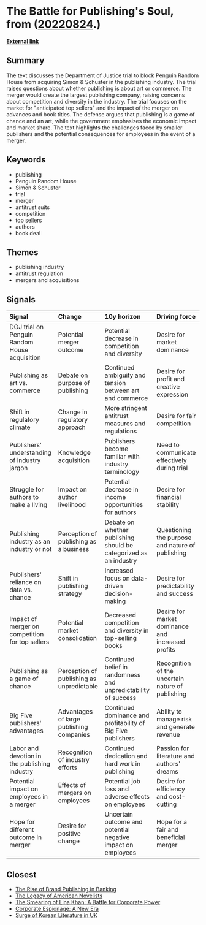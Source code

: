 # __The Battle for Publishing's Soul__, from ([20220824](https://kghosh.substack.com/p/20220824).)

__[External link](https://www.newyorker.com/books/page-turner/is-publishing-about-art-or-commerce-penguin-random-house-simon-schuster-antitrust)__



## Summary

The text discusses the Department of Justice trial to block Penguin Random House from acquiring Simon & Schuster in the publishing industry. The trial raises questions about whether publishing is about art or commerce. The merger would create the largest publishing company, raising concerns about competition and diversity in the industry. The trial focuses on the market for "anticipated top sellers" and the impact of the merger on advances and book titles. The defense argues that publishing is a game of chance and an art, while the government emphasizes the economic impact and market share. The text highlights the challenges faced by smaller publishers and the potential consequences for employees in the event of a merger.

## Keywords

* publishing
* Penguin Random House
* Simon & Schuster
* trial
* merger
* antitrust suits
* competition
* top sellers
* authors
* book deal

## Themes

* publishing industry
* antitrust regulation
* mergers and acquisitions

## Signals

| Signal                                          | Change                                    | 10y horizon                                                       | Driving force                                     |
|:------------------------------------------------|:------------------------------------------|:------------------------------------------------------------------|:--------------------------------------------------|
| DOJ trial on Penguin Random House acquisition   | Potential merger outcome                  | Potential decrease in competition and diversity                   | Desire for market dominance                       |
| Publishing as art vs. commerce                  | Debate on purpose of publishing           | Continued ambiguity and tension between art and commerce          | Desire for profit and creative expression         |
| Shift in regulatory climate                     | Change in regulatory approach             | More stringent antitrust measures and regulations                 | Desire for fair competition                       |
| Publishers' understanding of industry jargon    | Knowledge acquisition                     | Publishers become familiar with industry terminology              | Need to communicate effectively during trial      |
| Struggle for authors to make a living           | Impact on author livelihood               | Potential decrease in income opportunities for authors            | Desire for financial stability                    |
| Publishing industry as an industry or not       | Perception of publishing as a business    | Debate on whether publishing should be categorized as an industry | Questioning the purpose and nature of publishing  |
| Publishers' reliance on data vs. chance         | Shift in publishing strategy              | Increased focus on data-driven decision-making                    | Desire for predictability and success             |
| Impact of merger on competition for top sellers | Potential market consolidation            | Decreased competition and diversity in top-selling books          | Desire for market dominance and increased profits |
| Publishing as a game of chance                  | Perception of publishing as unpredictable | Continued belief in randomness and unpredictability of success    | Recognition of the uncertain nature of publishing |
| Big Five publishers' advantages                 | Advantages of large publishing companies  | Continued dominance and profitability of Big Five publishers      | Ability to manage risk and generate revenue       |
| Labor and devotion in the publishing industry   | Recognition of industry efforts           | Continued dedication and hard work in publishing                  | Passion for literature and authors' dreams        |
| Potential impact on employees in a merger       | Effects of mergers on employees           | Potential job loss and adverse effects on employees               | Desire for efficiency and cost-cutting            |
| Hope for different outcome in merger            | Desire for positive change                | Uncertain outcome and potential negative impact on employees      | Hope for a fair and beneficial merger             |

## Closest

* [The Rise of Brand Publishing in Banking](02ee3cafff03f6aeedca8bd7ccac033a)
* [The Legacy of American Novelists](4c3432a8b55708ec616a64ca00632fdf)
* [The Smearing of Lina Khan: A Battle for Corporate Power](0e022693721e3552f32062f41e8c4f98)
* [Corporate Espionage: A New Era](24e03440e7901342e12da817c3fc951e)
* [Surge of Korean Literature in UK](2a5184890a0592f40c63251495de2713)